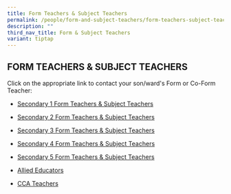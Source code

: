 ```yaml
---
title: Form Teachers & Subject Teachers
permalink: /people/form-and-subject-teachers/form-teachers-subject-teachers/
description: ""
third_nav_title: Form & Subject Teachers
variant: tiptap
---
```

<h2>FORM TEACHERS &amp; SUBJECT TEACHERS</h2><p>Click on the appropriate link to contact your son/ward's Form or Co-Form Teacher:</p><ul><li><p><a href="/people/form-and-subject-teachers/secondary1/" rel="noopener noreferrer nofollow" target="_blank">Secondary 1 Form Teachers &amp; Subject Teachers</a></p></li><li><p><a href="/people/form-and-subject-teachers/secondary2/" rel="noopener noreferrer nofollow" target="_blank">Secondary 2 Form Teachers &amp; Subject Teachers</a></p></li><li><p><a href="/people/form-and-subject-teachers/secondary3/" rel="noopener noreferrer nofollow" target="_blank">Secondary 3 Form Teachers&nbsp;&amp; Subject Teachers</a></p></li><li><p><a href="/people/form-and-subject-teachers/secondary4/" rel="noopener noreferrer nofollow" target="_blank">Secondary 4 Form Teachers&nbsp;&amp; Subject Teachers</a></p></li><li><p><a href="/people/form-and-subject-teachers/secondary5/" rel="noopener noreferrer nofollow" target="_blank">Secondary 5 Form Teachers&nbsp;&amp; Subject Teachers</a></p></li><li><p><a href="/people/form-and-subject-teachers/allied-educators/" rel="noopener noreferrer nofollow" target="_blank">Allied Educators</a></p></li><li><p><a href="/people/form-and-subject-teachers/cca-teachers/" rel="noopener noreferrer nofollow" target="_blank">CCA Teachers</a></p></li></ul><p></p>
